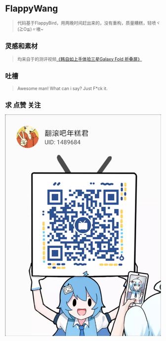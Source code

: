 # FlappyWang
>代码基于FlappyBird，用两晚时间赶出来的，没有重构，质量糟糕，轻喷ヾ(≧O≦)〃嗷~

## 灵感和素材
>均来自于的测评视频[《韩自如上手体验三星Galaxy Fold 折叠屏》](https://www.bilibili.com/video/av49485348)

## 吐槽
> Awesome man! What can i say? Just F*ck it.

## 求 点赞 关注
![screenshot](./bilibili_avator.png)
